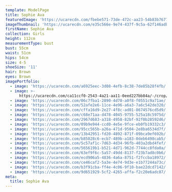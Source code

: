 ```yaml
---
template: ModelPage
title: Sophie Ava
featuredImage: 'https://ucarecdn.com/fbebe571-73de-472c-aa23-54b83b7677ea/'
imageThumbnail: 'https://ucarecdn.com/e35c566e-9e74-437f-9c5a-62f146adb18f/'
firstName: Sophie Ava
collection: Girls
height: 112cm
measurementType: bust
bust: 55cm
waist: 51cm
hips: 54cm
size: 4-5
shoeSize: '11'
hair: Brown
eyes: Brown
imagePortfolio:
  - image: 'https://ucarecdn.com/a6925eec-3d08-4efb-8c38-7de85b28f4fb/'
  - image: >-
      https://ucarecdn.com/ca11ccf0-2543-4a21-aa11-0eed227bb84a/-/crop/1231x2005/0,203/-/preview/
  - image: 'https://ucarecdn.com/06c7fba1-2890-4d70-a0f8-f0551c9a71ae/'
  - image: 'https://ucarecdn.com/52afe2e6-11ce-4e96-a6a3-7a6c542de320/'
  - image: 'https://ucarecdn.com/cffa16d9-2e27-4f8c-ad01-8674576cd5d9/'
  - image: 'https://ucarecdn.com/c68e71aa-d478-4045-9755-525a18c5975d/'
  - image: 'https://ucarecdn.com/2967d683-a318-4958-82bf-92f0b28592d6/'
  - image: 'https://ucarecdn.com/09b9e944-ccd0-4e5e-9fce-eb0fb19332c3/'
  - image: 'https://ucarecdn.com/95cc565b-a26a-471d-9504-2e8ba6534d7f/'
  - image: 'https://ucarecdn.com/13b42951-fd20-4892-871f-09bca9ef692b/'
  - image: 'https://ucarecdn.com/b85028c6-ecb7-489b-a183-0deb6498cab5/'
  - image: 'https://ucarecdn.com/5c57af1c-7d63-4d34-96fb-403a2dbd4fef/'
  - image: 'https://ucarecdn.com/565619b1-b521-4d71-962d-7744cc8fda0a/'
  - image: 'https://ucarecdn.com/63ef9f6c-5a57-49dd-8137-f23b7ad8c0b6/'
  - image: 'https://ucarecdn.com/ecd906a5-4836-4a6a-8751-f2fccba18972/'
  - image: 'https://ucarecdn.com/ce46caf2-5a3e-4e74-9d3e-e1b77244a73c/'
  - image: 'https://ucarecdn.com/b3f91cba-ff4e-4c06-9f10-bae22dcd7142/'
  - image: 'https://ucarecdn.com/9d651929-5cf2-4265-affa-f2c20e6adc87/'
meta:
  title: Sophie Ava
---
```


